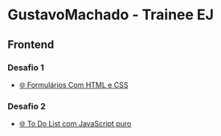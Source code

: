 # GustavoMachado - Trainee EJ
## Frontend

### Desafio 1
- [🌐 Formulários Com HTML e CSS](https://machadogustavo.github.io/EJ_GustavoMachado/FormulariosHTMLeCSS/index.html)

### Desafio 2
- [🌐 To Do List com JavaScript puro](https://machadogustavo.github.io/EJ_GustavoMachado/ToDoListJavaScript/index.html)
